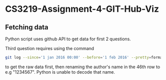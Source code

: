 # CS3219-Assignment-4-GIT-Hub-Viz

## Fetching data

Python script uses github API to get data for first 2 questions.

Third question requires using the command 

```sh
git log --since='1 jan 2016 00:00' --before='1 feb 2016' --pretty=format:'%an, %at' > q3.csv
```

to get the raw data first, then renaming the author's name in the 46th row to e.g "1234567". Python is unable to decode that name.
